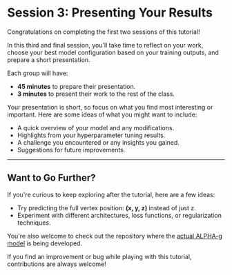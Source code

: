 # Session 3: Presenting Your Results

Congratulations on completing the first two sessions of this tutorial!

In this third and final session, you'll take time to reflect on your work,
choose your best model configuration based on your training outputs, and prepare
a short presentation.

Each group will have:
- **45 minutes** to prepare their presentation.
- **3 minutes** to present their work to the rest of the class.

Your presentation is short, so focus on what you find most interesting or
important. Here are some ideas of what you might want to include:
- A quick overview of your model and any modifications.
- Highlights from your hyperparameter tuning results.
- A challenge you encountered or any insights you gained.
- Suggestions for future improvements.


---

## Want to Go Further?

If you're curious to keep exploring after the tutorial, here are a few ideas:
- Try predicting the full vertex position: **(x, y, z)** instead of just z.
- Experiment with different architectures, loss functions, or regularization
  techniques.

You're also welcome to check out the repository where the
[actual ALPHA-g model](https://github.com/ALPHA-g-Experiment/reco)
is being developed.

If you find an improvement or bug while playing with this tutorial,
contributions are always welcome!

